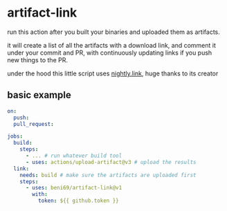 # artifact-link

run this action after you built your binaries and uploaded them as artifacts.

it will create a list of all the artifacts with a download link,
and comment it under your commit and PR, with continuously updating
links if you push new things to the PR.

under the hood this little script uses [nightly.link](https://nightly.link),
huge thanks to its creator

## basic example

```yaml
on:
  push:
  pull_request:

jobs:
  build:
    steps:
      - ... # run whatever build tool
      - uses: actions/upload-artifact@v3 # upload the results
  link:
    needs: build # make sure the artifacts are uploaded first
    steps:
      - uses: beni69/artifact-link@v1
        with:
          token: ${{ github.token }}
```
